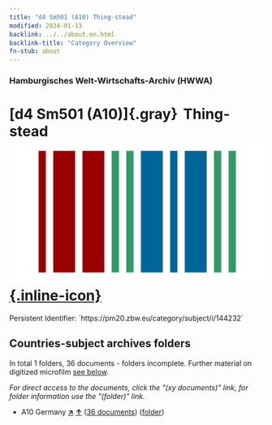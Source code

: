 ```yaml
---
title: "d4 Sm501 (A10) Thing-stead"
modified: 2024-01-13
backlink: ../../about.en.html
backlink-title: "Category Overview"
fn-stub: about
---
```


### Hamburgisches Welt-Wirtschafts-Archiv (HWWA)

# [d4 Sm501 (A10)]{.gray}&#8201; Thing-stead &#160; [![Wikidata](/images/Wikidata-logo.svg "Wikidata"){.inline-icon}](http://www.wikidata.org/entity/Q104699259)

<div class="hint">Persistent Identifier: `https://pm20.zbw.eu/category/subject/i/144232`</div>







## Countries-subject archives folders







In total 1 folders, 36 documents - folders incomplete. Further material on digitized microfilm [see below](#filmsections).

_For direct access to the documents, click the "(xy documents)" link, for folder information use the "(folder)" link._


- A10 Germany [**&nearr;**](../../../geo/i/126128/about.en.html "Germany (all folders)") [**&uarr;**](../../../geo/about.en.html#A10 "Country category system") (<a href="https://pm20.zbw.eu/iiifview/folder/sh/126128,144232" title="about: Germany : Thing-stead" target="_blank">36 documents</a>) ([folder](../../../../folder/sh/1261xx/126128/1442xx/144232/about.en.html))



<a id="filmsections" />













